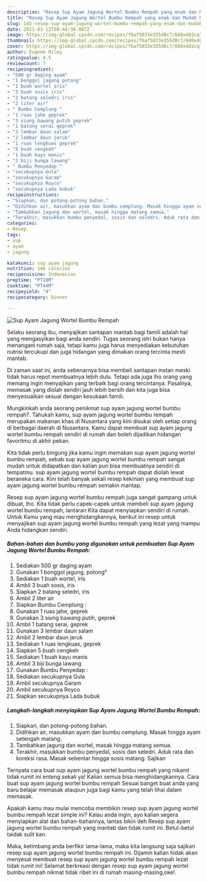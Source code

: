 ```yaml
---
description: "Resep Sup Ayam Jagung Wortel Bumbu Rempah yang enak dan Mudah Dibuat"
title: "Resep Sup Ayam Jagung Wortel Bumbu Rempah yang enak dan Mudah Dibuat"
slug: 145-resep-sup-ayam-jagung-wortel-bumbu-rempah-yang-enak-dan-mudah-dibuat
date: 2021-03-12T08:44:36.087Z
image: https://img-global.cpcdn.com/recipes/f6af5033e355d8c7/680x482cq70/sup-ayam-jagung-wortel-bumbu-rempah-foto-resep-utama.jpg
thumbnail: https://img-global.cpcdn.com/recipes/f6af5033e355d8c7/680x482cq70/sup-ayam-jagung-wortel-bumbu-rempah-foto-resep-utama.jpg
cover: https://img-global.cpcdn.com/recipes/f6af5033e355d8c7/680x482cq70/sup-ayam-jagung-wortel-bumbu-rempah-foto-resep-utama.jpg
author: Eugene Riley
ratingvalue: 4.5
reviewcount: 7
recipeingredient:
- "500 gr daging ayam"
- "1 bonggol jagung potong"
- "1 buah wortel iris"
- "3 buah sosis iris"
- "2 batang seledri iris"
- "2 liter air"
- " Bumbu Cemplung "
- "1 ruas jahe geprek"
- "3 siung bawang putih geprek"
- "1 batang serai geprek"
- "3 lembar daun salam"
- "2 lembar daun jeruk"
- "1 ruas lengkuas geprek"
- "5 buah cengkeh"
- "1 buah kayu manis"
- "3 biji bunga lawang"
- " Bumbu Penyedap "
- "secukupnya Gula"
- "secukupnya Garam"
- "secukupnya Royco"
- "secukupnya Lada bubuk"
recipeinstructions:
- "Siapkan, dan potong-potong bahan."
- "Didihkan air, masukkan ayam dan bumbu cemplung. Masak hingga ayam setengah matang."
- "Tambahkan jagung dan wortel, masak hingga matang semua."
- "Terakhir, masukkan bumbu penyedal, sosis dan seledri. Aduk rata dan koreksi rasa. Masak sebentar hingga sosis matang. Sajikan"
categories:
- Resep
tags:
- sup
- ayam
- jagung

katakunci: sup ayam jagung 
nutrition: 146 calories
recipecuisine: Indonesian
preptime: "PT18M"
cooktime: "PT44M"
recipeyield: "4"
recipecategory: Dinner

---
```



![Sup Ayam Jagung Wortel Bumbu Rempah](https://img-global.cpcdn.com/recipes/f6af5033e355d8c7/680x482cq70/sup-ayam-jagung-wortel-bumbu-rempah-foto-resep-utama.jpg)

Selaku seorang ibu, menyajikan santapan mantab bagi famili adalah hal yang mengasyikan bagi anda sendiri. Tugas seorang istri bukan hanya menangani rumah saja, tetapi kamu juga harus menyediakan kebutuhan nutrisi tercukupi dan juga hidangan yang dimakan orang tercinta mesti mantab.

Di zaman  saat ini, anda sebenarnya bisa membeli santapan instan meski tidak harus repot membuatnya lebih dulu. Tetapi ada juga lho orang yang memang ingin menyajikan yang terbaik bagi orang tercintanya. Pasalnya, memasak yang diolah sendiri jauh lebih bersih dan kita juga bisa menyesuaikan sesuai dengan kesukaan famili. 



Mungkinkah anda seorang penikmat sup ayam jagung wortel bumbu rempah?. Tahukah kamu, sup ayam jagung wortel bumbu rempah merupakan makanan khas di Nusantara yang kini disukai oleh setiap orang di berbagai daerah di Nusantara. Kamu dapat membuat sup ayam jagung wortel bumbu rempah sendiri di rumah dan boleh dijadikan hidangan favoritmu di akhir pekan.

Kita tidak perlu bingung jika kamu ingin memakan sup ayam jagung wortel bumbu rempah, sebab sup ayam jagung wortel bumbu rempah sangat mudah untuk didapatkan dan kalian pun bisa membuatnya sendiri di tempatmu. sup ayam jagung wortel bumbu rempah dapat diolah lewat beraneka cara. Kini telah banyak sekali resep kekinian yang membuat sup ayam jagung wortel bumbu rempah semakin mantap.

Resep sup ayam jagung wortel bumbu rempah juga sangat gampang untuk dibuat, lho. Kita tidak perlu capek-capek untuk membeli sup ayam jagung wortel bumbu rempah, lantaran Kita dapat menyiapkan sendiri di rumah. Untuk Kamu yang mau menghidangkannya, berikut ini resep untuk menyajikan sup ayam jagung wortel bumbu rempah yang lezat yang mampu Anda hidangkan sendiri.

<!--inarticleads1-->

##### Bahan-bahan dan bumbu yang digunakan untuk pembuatan Sup Ayam Jagung Wortel Bumbu Rempah:

1. Sediakan 500 gr daging ayam
1. Gunakan 1 bonggol jagung, potong²
1. Sediakan 1 buah wortel, iris
1. Ambil 3 buah sosis, iris
1. Siapkan 2 batang seledri, iris
1. Ambil 2 liter air
1. Siapkan  Bumbu Cemplung :
1. Gunakan 1 ruas jahe, geprek
1. Gunakan 3 siung bawang putih, geprek
1. Ambil 1 batang serai, geprek
1. Gunakan 3 lembar daun salam
1. Ambil 2 lembar daun jeruk
1. Sediakan 1 ruas lengkuas, geprek
1. Siapkan 5 buah cengkeh
1. Sediakan 1 buah kayu manis
1. Ambil 3 biji bunga lawang
1. Gunakan  Bumbu Penyedap :
1. Sediakan secukupnya Gula
1. Ambil secukupnya Garam
1. Ambil secukupnya Royco
1. Siapkan secukupnya Lada bubuk




<!--inarticleads2-->

##### Langkah-langkah menyiapkan Sup Ayam Jagung Wortel Bumbu Rempah:

1. Siapkan, dan potong-potong bahan.
1. Didihkan air, masukkan ayam dan bumbu cemplung. Masak hingga ayam setengah matang.
1. Tambahkan jagung dan wortel, masak hingga matang semua.
1. Terakhir, masukkan bumbu penyedal, sosis dan seledri. Aduk rata dan koreksi rasa. Masak sebentar hingga sosis matang. Sajikan




Ternyata cara buat sup ayam jagung wortel bumbu rempah yang nikamt tidak rumit ini enteng sekali ya! Kalian semua bisa menghidangkannya. Cara buat sup ayam jagung wortel bumbu rempah Sesuai banget buat anda yang baru belajar memasak ataupun juga bagi kamu yang telah lihai dalam memasak.

Apakah kamu mau mulai mencoba membikin resep sup ayam jagung wortel bumbu rempah lezat simple ini? Kalau anda ingin, ayo kalian segera menyiapkan alat dan bahan-bahannya, lantas bikin deh Resep sup ayam jagung wortel bumbu rempah yang mantab dan tidak rumit ini. Betul-betul taidak sulit kan. 

Maka, ketimbang anda berfikir lama-lama, maka kita langsung saja sajikan resep sup ayam jagung wortel bumbu rempah ini. Dijamin kalian tiidak akan menyesal membuat resep sup ayam jagung wortel bumbu rempah lezat tidak rumit ini! Selamat berkreasi dengan resep sup ayam jagung wortel bumbu rempah nikmat tidak ribet ini di rumah masing-masing,oke!.

